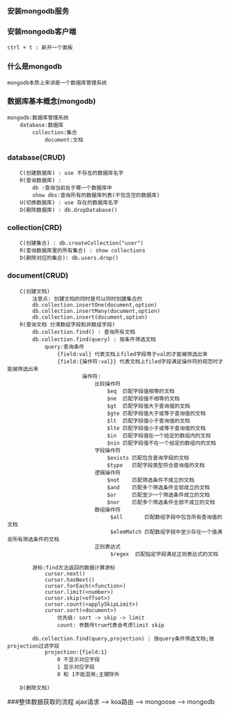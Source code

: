 ### 安装mongodb服务

### 安装mongodb客户端
    ctrl + t : 新开一个面板

### 什么是mongodb
    mongodb本质上来讲是一个数据库管理系统

### 数据库基本概念(mongodb)
    mongodb:数据库管理系统
        database:数据库
            collection:集合
                document:文档

###  database(CRUD)
        C(创建数据库) : use 不存在的数据库名字
        R(查询数据库) :
            db :查询当前处于哪一个数据库中
            show dbs:查询所有的数据库列表(不包含空的数据库)
        U(切换数据库) : use 存在的数据库名字
        D(删除数据库) : db.dropDatabase()

### collection(CRD)
        C(创建集合) : db.createCollection("user")
        R(查询数据库里的所有集合) : show collections
        D(删除对应的集合): db.users.drop()

### document(CRUD)
        C(创建文档)
            注意点: 创建文档的同时是可以同时创建集合的
            db.collection.insertOne(document,option)
            db.collection.insertMany(document,option)
            db.collection.insert(document,option)
        R(查询文档 分清数组字段和非数组字段)
            db.collection.find() : 查询所有文档
            db.collection.find(query) : 按条件筛选文档
                query:查询条件
                    {field:val} 代表文档上filed字段等于val的才能被筛选出来
                    {field:{操作符:val}} 代表文档上filed字段满足操作符的规范时才能被筛选出来
                            操作符:
                                比较操作符
                                    $eq	 匹配字段值相等的文档
                                    $ne	 匹配字段值不相等的文档
                                    $gt	 匹配字段值大于查询值的文档
                                    $gte 匹配字段值大于或等于查询值的文档
                                    $lt	 匹配字段值小于查询值的文档
                                    $lte 匹配字段值小于或等于查询值的文档
                                    $in	 匹配字段值在一个给定的数组内的文档
                                    $nin 匹配字段值不在一个给定的数组内的文档
                                字段操作符
                                    $exists	匹配包含查询字段的文档
                                    $type	匹配字段类型符合查询值的文档
                                逻辑操作符
                                    $not	匹配筛选条件不成立的文档
                                    $and	匹配多个筛选条件全部成立的文档
                                    $or	    匹配至少一个筛选条件成立的文档
                                    $nor	匹配多个筛选条件全部不成立的文档
                                数组操作符
                                     $all	    匹配数组字段中包含所有查询值的文档
                                     $elemMatch	匹配数组字段中至少存在一个值满足所有筛选条件的文档
                                正则表达式
                                     $regex  匹配指定字段满足正则表达式的文档

            游标:find方法返回的数据计算游标
                cursor.next()
                cursor.hasNext()
                cursor.forEach(<function>)
                cursor.limit(<number>)
                cursor.skip(<offset>)
                cursor.count(<applySkipLimit>)
                cursor.sort(<document>)
                    优先级: sort -> skip -> limit
                    count: 参数传true代表会考虑limit skip

            db.collection.find(query,projection) : 按query条件筛选文档;按projection过滤字段
                projection:{field:1}
                    0 不显示对应字段
                    1 显示对应字段
                    0 和 1不能混用;主键除外

        D(删除文档)


###整体数据获取的流程
    ajax请求 --> koa路由 --> mongoose --> mongodb

